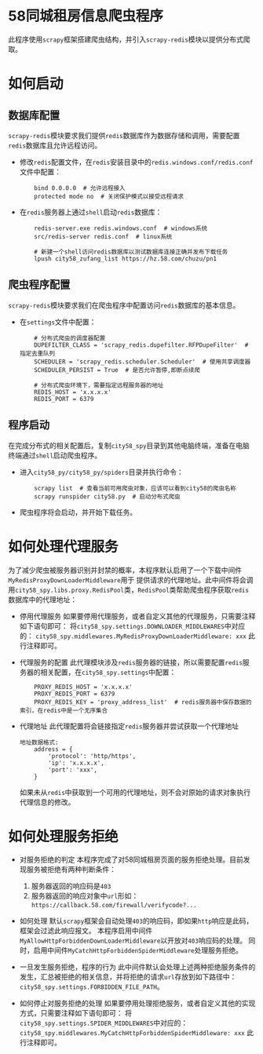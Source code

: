 # 58同城租房信息爬虫程序
此程序使用`scrapy`框架搭建爬虫结构，并引入`scrapy-redis`模块以提供分布式爬取。

# 如何启动
## 数据库配置
`scrapy-redis`模块要求我们提供`redis`数据库作为数据存储和调用，需要配置`redis`数据库且允许远程访问。

* 修改`redis`配置文件，在`redis`安装目录中的`redis.windows.conf/redis.conf`文件中配置：

    ```python3
        bind 0.0.0.0  # 允许远程接入
        protected mode no  # 关闭保护模式以接受远程请求
    ```

* 在`redis`服务器上通过`shell`启动`redis`数据库：

    ```python3
        redis-server.exe redis.windows.conf  # windows系统
        src/redis-server redis.conf  # linux系统

        # 新建一个shell访问redis数据库以测试数据库连接正确并发布下载任务
        lpush city58_zufang_list https://hz.58.com/chuzu/pn1
    ```

## 爬虫程序配置

`scrapy-redis`模块要求我们在爬虫程序中配置访问`redis`数据库的基本信息。

* 在`settings`文件中配置：

    ```python3
        # 分布式爬虫的调度器配置
        DUPEFILTER_CLASS = 'scrapy_redis.dupefilter.RFPDupeFilter'  # 指定去重队列
        SCHEDULER = 'scrapy_redis.scheduler.Scheduler'  # 使用共享调度器
        SCHEDULER_PERSIST = True  # 是否允许暂停,即断点续爬

        # 分布式爬虫环境下，需要指定远程服务器的地址
        REDIS_HOST = 'x.x.x.x'
        REDIS_PORT = 6379
    ```

## 程序启动
在完成分布式的相关配置后，复制`city58_spy`目录到其他电脑终端，准备在电脑终端通过`shell`启动爬虫程序。
* 进入`city58_py/city58_py/spiders`目录并执行命令：

    ```python3
        scrapy list  # 查看当前可用爬虫对象，应该可以看到city58的爬虫名称
        scrapy runspider city58.py  # 启动分布式爬虫
    ```

* 爬虫程序将会启动，并开始下载任务。


# 如何处理代理服务
为了减少爬虫被服务器识别并封禁的概率，本程序默认启用了一个下载中间件`MyRedisProxyDownLoaderMiddleware`用于
提供请求的代理地址。此中间件将会调用`city58_spy.libs.proxy.RedisPool`类，`RedisPool`类帮助爬虫程序获取`redis` 数据库中的代理地址：

* 停用代理服务
    如果要停用代理服务，或者自定义其他的代理服务，只需要注释如下语句即可：
        将`city58_spy.settings.DOWNLOADER_MIDDLEWARES`中对应的： `city58_spy.middlewares.MyRedisProxyDownLoaderMiddleware: xxx` 此行注释即可。


* 代理服务的配置
    此代理模块涉及`redis`服务器的链接，所以需要配置`redis`服务器的相关配置，在`city58_spy.settings`中配置：
    ```python3
        PROXY_REDIS_HOST = 'x.x.x.x'
        PROXY_REDIS_PORT = 6379
        PROXY_REDIS_KEY = 'proxy_address_list'  # redis服务器中保存数据的索引，在redis中是一个无序集合
    ```


* 代理地址
    此代理配置将会链接指定`redis`服务器并尝试获取一个代理地址
    ```python3
    地址数据格式:
        address = {
            'protocol': 'http/https',
            'ip': 'x.x.x.x',
            'port': 'xxx',
        }
    ```
    如果未从`redis`中获取到一个可用的代理地址，则不会对原始的请求对象执行代理信息的修改。


# 如何处理服务拒绝
* 对服务拒绝的判定
    本程序完成了对58同城租房页面的服务拒绝处理。目前发现服务被拒绝有两种判断条件：
    1. 服务器返回的响应码是`403`
    2. 服务器返回的响应对象中`url`形如： `https://callback.58.com/firewall/verifycode?...`

* 如何处理
    默认`scrapy`框架会自动处理`403`的响应码，即如果`http`响应是此码，框架会过滤此响应报文。
    本程序启用中间件`MyAllowHttpForbiddenDownLoaderMiddleware`以开放对`403`响应码的处理。
    同时，启用中间件`MyCatchHttpForbiddenSpiderMiddleware`处理服务拒绝。

* 一旦发生服务拒绝，程序的行为
    此中间件默认会处理上述两种拒绝服务条件的发生，汇总被拒绝的相关信息，并将拒绝的请求`url`存放到如下路径中： `city58_spy.settings.FORBIDDEN_FILE_PATH`。

* 如何停止对服务拒绝的处理
    如果要停用处理拒绝服务，或者自定义其他的实现方式，只需要注释如下语句即可：
        将`city58_spy.settings.SPIDER_MIDDLEWARES`中对应的： `city58_spy.middlewares.MyCatchHttpForbiddenSpiderMiddleware: xxx` 此行注释即可。


